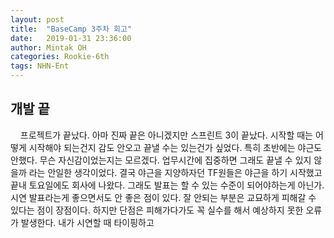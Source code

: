 ```yaml
---
layout: post
title:  "BaseCamp 3주차 회고"
date:   2019-01-31 23:36:00
author: Mintak OH
categories: Rookie-6th
tags: NHN-Ent
---
```


## 개발 끝
 &nbsp; &nbsp; 프로젝트가 끝났다. 아마 진짜 끝은 아니겠지만 스프린트 3이 끝났다. 시작할 때는 어떻게 시작해야 되는건지 감도 안오고 끝낼 수는 있는건가 싶었다. 특히 초반에는 야근도 안했다. 무슨 자신감이었는지는 모르겠다. 업무시간에 집중하면 그래도 끝낼 수 있지 않을까 라는 안일한 생각이었다. 결국 야근을 지양하자던 TF원들은 야근을 하기 시작했고 끝내 토요일에도 회사에 나왔다. 그래도 발표는 할 수 있는 수준이 되어야하는게 아닌가. 시연 발표라는게 좋으면서도 안 좋은 점이 있다. 잘 안되는 부분은 교묘하게 피해갈 수 있다는 점이 장점이다. 하지만 단점은 피해가다가도 꼭 실수를 해서 예상하지 못한 오류가 발생한다. 내가 시연할 때 타이핑하고 
<!--stackedit_data:
eyJoaXN0b3J5IjpbLTYzMDIwNzE4Ml19
-->